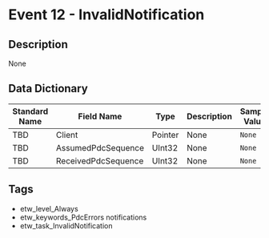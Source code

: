 # Event 12 - InvalidNotification

## Description
None

## Data Dictionary
|Standard Name|Field Name|Type|Description|Sample Value|
|---|---|---|---|---|
|TBD|Client|Pointer|None|`None`|
|TBD|AssumedPdcSequence|UInt32|None|`None`|
|TBD|ReceivedPdcSequence|UInt32|None|`None`|

## Tags
* etw_level_Always
* etw_keywords_PdcErrors notifications
* etw_task_InvalidNotification